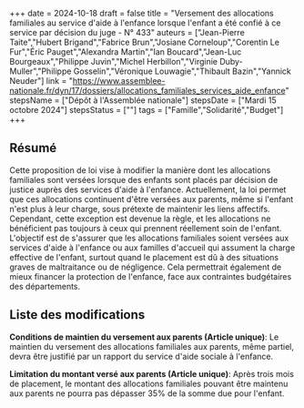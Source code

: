 +++
date = 2024-10-18
draft = false
title = "Versement des allocations familiales au service d'aide à l'enfance lorsque l'enfant a été confié à ce service par décision du juge - N° 433"
auteurs = ["Jean-Pierre Taite","Hubert Brigand","Fabrice Brun","Josiane Corneloup","Corentin Le Fur","Éric Pauget","Alexandra Martin","Ian Boucard","Jean-Luc Bourgeaux","Philippe Juvin","Michel Herbillon","Virginie Duby-Muller","Philippe Gosselin","Véronique Louwagie","Thibault Bazin","Yannick Neuder"]
link = "https://www.assemblee-nationale.fr/dyn/17/dossiers/allocations_familiales_services_aide_enfance"
stepsName = ["Dépôt à l'Assemblée nationale"]
stepsDate = ["Mardi 15 octobre 2024"]
stepsStatus = [""]
tags = ["Famille","Solidarité","Budget"]
+++

## Résumé

Cette proposition de loi vise à modifier la manière dont les allocations familiales sont versées lorsque des enfants sont placés par décision de justice auprès des services d'aide à l'enfance. Actuellement, la loi permet que ces allocations continuent d'être versées aux parents, même si l'enfant n'est plus à leur charge, sous prétexte de maintenir les liens affectifs. Cependant, cette exception est devenue la règle, et les allocations ne bénéficient pas toujours à ceux qui prennent réellement soin de l'enfant. L'objectif est de s'assurer que les allocations familiales soient versées aux services d'aide à l'enfance ou aux familles d'accueil qui assument la charge effective de l'enfant, surtout quand le placement est dû à des situations graves de maltraitance ou de négligence. Cela permettrait également de mieux financer la protection de l'enfance, face aux contraintes budgétaires des départements.

## Liste des modifications

**Conditions de maintien du versement aux parents (Article unique)**: Le maintien du versement des allocations familiales aux parents, même partiel, devra être justifié par un rapport du service d'aide sociale à l'enfance.

**Limitation du montant versé aux parents (Article unique)**: Après trois mois de placement, le montant des allocations familiales pouvant être maintenu aux parents ne pourra pas dépasser 35% de la somme due pour l'enfant.
